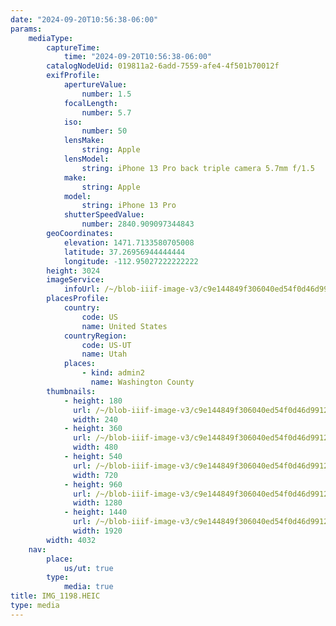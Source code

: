 ```yaml
---
date: "2024-09-20T10:56:38-06:00"
params:
    mediaType:
        captureTime:
            time: "2024-09-20T10:56:38-06:00"
        catalogNodeUid: 019811a2-6add-7559-afe4-4f501b70012f
        exifProfile:
            apertureValue:
                number: 1.5
            focalLength:
                number: 5.7
            iso:
                number: 50
            lensMake:
                string: Apple
            lensModel:
                string: iPhone 13 Pro back triple camera 5.7mm f/1.5
            make:
                string: Apple
            model:
                string: iPhone 13 Pro
            shutterSpeedValue:
                number: 2840.909097344843
        geoCoordinates:
            elevation: 1471.7133580705008
            latitude: 37.26956944444444
            longitude: -112.95027222222222
        height: 3024
        imageService:
            infoUrl: /~/blob-iiif-image-v3/c9e144849f306040ed54f0d46d99120d667f1833e5b63747fb9bed4cffbb6c25/info.json
        placesProfile:
            country:
                code: US
                name: United States
            countryRegion:
                code: US-UT
                name: Utah
            places:
                - kind: admin2
                  name: Washington County
        thumbnails:
            - height: 180
              url: /~/blob-iiif-image-v3/c9e144849f306040ed54f0d46d99120d667f1833e5b63747fb9bed4cffbb6c25/full/240%2C180/0/default.jpg
              width: 240
            - height: 360
              url: /~/blob-iiif-image-v3/c9e144849f306040ed54f0d46d99120d667f1833e5b63747fb9bed4cffbb6c25/full/480%2C360/0/default.jpg
              width: 480
            - height: 540
              url: /~/blob-iiif-image-v3/c9e144849f306040ed54f0d46d99120d667f1833e5b63747fb9bed4cffbb6c25/full/720%2C540/0/default.jpg
              width: 720
            - height: 960
              url: /~/blob-iiif-image-v3/c9e144849f306040ed54f0d46d99120d667f1833e5b63747fb9bed4cffbb6c25/full/1280%2C960/0/default.jpg
              width: 1280
            - height: 1440
              url: /~/blob-iiif-image-v3/c9e144849f306040ed54f0d46d99120d667f1833e5b63747fb9bed4cffbb6c25/full/1920%2C1440/0/default.jpg
              width: 1920
        width: 4032
    nav:
        place:
            us/ut: true
        type:
            media: true
title: IMG_1198.HEIC
type: media
---
```


